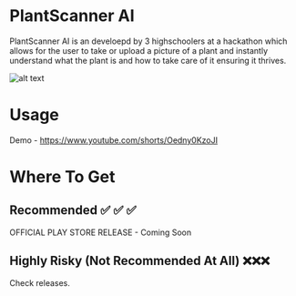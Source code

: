 
# PlantScanner AI

PlantScanner AI is an develoepd by 3 highschoolers at a hackathon which allows for the user to take or upload a picture of a plant and instantly understand what the plant is and how to take care of it ensuring it thrives.

![alt text](https://i.postimg.cc/28gggRyw/image.png "Logo Title Text 1")

# Usage
Demo - https://www.youtube.com/shorts/Oedny0KzoJI







# Where To Get
## Recommended  ✅ ✅ ✅ 
OFFICIAL PLAY STORE RELEASE - Coming Soon

## Highly Risky (Not Recommended At All) ❌❌❌
Check releases.
